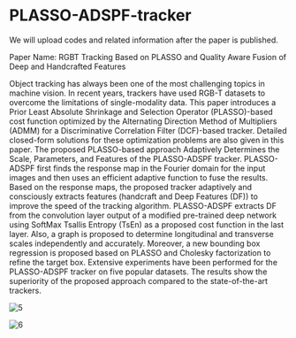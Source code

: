 # PLASSO-ADSPF-tracker

We will upload codes and related information after the paper is published.

Paper Name: RGBT Tracking Based on PLASSO ‎and Quality Aware Fusion of Deep and Handcrafted Features

Object tracking has always been one of the most challenging topics in machine vision. In recent years, trackers ‎have used RGB-T datasets to overcome the limitations of single-modality data. This paper introduces a Prior ‎Least Absolute Shrinkage and Selection Operator (PLASSO)-based cost function optimized by the Alternating ‎Direction Method of Multipliers (ADMM) for a Discriminative Correlation Filter (DCF)-based tracker. Detailed ‎closed-form solutions for these optimization problems are also given in this paper. The proposed PLASSO-based ‎approach Adaptively Determines the Scale, Parameters, and Features of the PLASSO-ADSPF tracker. PLASSO-‎ADSPF first finds the response map in the Fourier domain for the input images and then uses an efficient ‎adaptive function to fuse the results. Based on the response maps, the proposed tracker adaptively and ‎consciously extracts features (handcraft and Deep Features (DF)) to improve the speed of the tracking algorithm. ‎PLASSO-ADSPF extracts DF from the convolution layer output of a modified pre-trained deep network using ‎SoftMax Tsallis Entropy (TsEn) as a proposed cost function in the last layer. Also, a graph is proposed to ‎determine longitudinal and transverse scales independently and accurately. Moreover, a new bounding box ‎regression is proposed based on PLASSO and Cholesky factorization to refine the target box. Extensive ‎experiments have been performed for the PLASSO-ADSPF tracker on five popular datasets. The results show the ‎superiority of the proposed approach compared to the state-of-the-art trackers.‎

![5](https://github.com/mortezaghazali586/PLASSO-ADSPF-tracker/assets/74765009/f0c55cd6-dd8b-466e-906b-9a58471a5fc5)

![6](https://github.com/mortezaghazali586/PLASSO-ADSPF-tracker/assets/74765009/3fcab690-225c-45d1-9872-a63f68cbaf0e)
